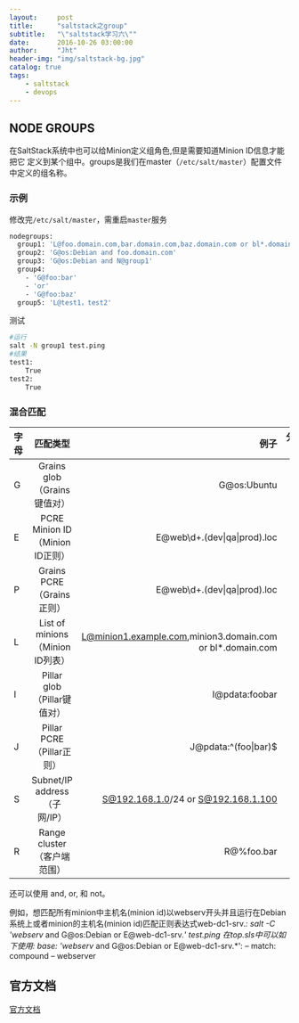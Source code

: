 ```yaml
---
layout:     post
title:      "saltstack之group"
subtitle:   "\"saltstack学习六\""
date:       2016-10-26 03:00:00
author:     "Jht"
header-img: "img/saltstack-bg.jpg"
catalog: true
tags:
    - saltstack
    - devops
---
```




## NODE GROUPS

在SaltStack系统中也可以给Minion定义组角色,但是需要知道Minion ID信息才能把它
定义到某个组中。groups是我们在master（`/etc/salt/master`）配置文件中定义的组名称。

### 示例


修改完`/etc/salt/master`，需重启`master`服务

```bash
nodegroups:
  group1: 'L@foo.domain.com,bar.domain.com,baz.domain.com or bl*.domain.com'
  group2: 'G@os:Debian and foo.domain.com'
  group3: 'G@os:Debian and N@group1'
  group4:
    - 'G@foo:bar'
    - 'or'
    - 'G@foo:baz'
  group5: 'L@test1，test2'
```

测试

```bash
#运行
salt -N group1 test.ping
#结果
test1:
    True
test2:
    True

```

### 混合匹配

| 字母        | 匹配类型           | 例子  |分隔符 （：） |
| ------------- |:-------------:| -----:|-----:|
|G      |Grains glob</br>（Grains键值对） | G@os:Ubuntu |Yes |
|E      | PCRE Minion ID</br>（Minion ID正则）     |   E@web\d+\.(dev\|qa\|prod)\.loc |No |
|P      |Grains PCRE</br>（Grains正则）      |   E@web\d+\.(dev\|qa\|prod)\.loc |Yes |
|L      | List of minions</br>（Minion ID列表） | L@minion1.example.com,minion3.domain.com or bl*.domain.com |No |
|I      | Pillar glob</br>（Pillar键值对）     |   I@pdata:foobar	 |Yes |
|J      | Pillar PCRE</br>（Pillar正则）      |   J@pdata:^(foo\|bar)$	 |Yes |
|S      | Subnet/IP address</br>（子网/IP） | S@192.168.1.0/24 or S@192.168.1.100	 |No |
|R      | Range cluster</br>（客户端范围）    |   R@%foo.bar	|No |

还可以使用 and, or, 和 not。

例如，想匹配所有minion中主机名(minion id)以webserv开头并且运行在Debian系统上或者minion的主机名(minion id)匹配正则表达式web-dc1-srv.*:
salt -C 'webserv* and G@os:Debian or E@web-dc1-srv.*' test.ping
在top.sls中可以如下使用:
base:
  'webserv* and G@os:Debian or E@web-dc1-srv.*':
    – match: compound
    – webserver


## 官方文档

[官方文档](https://docs.saltstack.com/en/latest/topics/targeting/nodegroups.html)